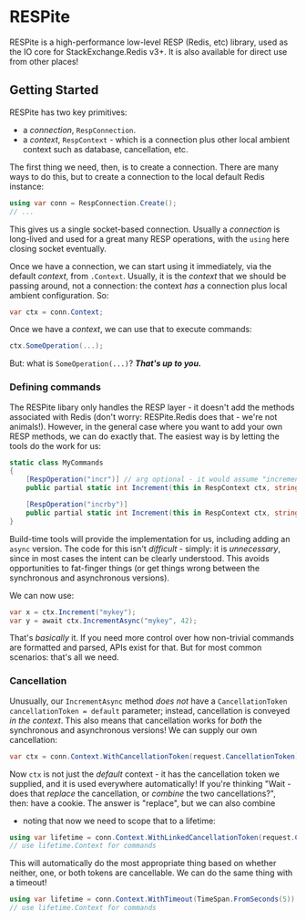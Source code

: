 ﻿# RESPite

RESPite is a high-performance low-level RESP (Redis, etc) library, used as the IO core for
StackExchange.Redis v3+. It is also available for direct use from other places!

## Getting Started

RESPite has two key primitives:

- a *connection*, `RespConnection`.
- a *context*, `RespContext` - which is a connection plus other local ambient context such as database, cancellation, etc. 

The first thing we need, then, is to create a connection. There are many ways to do this, but to
create a connection to the local default Redis instance:

``` c#
using var conn = RespConnection.Create();
// ...
```

This gives us a single socket-based connection. Usually a *connection* is long-lived and used for
a great many RESP operations, with the `using` here  closing socket eventually.

Once we have a connection, we can start using it immediately, via the default *context*, from
`.Context`. Usually, it is the *context* that we should be passing around, not a connection:
the context *has* a connection plus local ambient configuration. So:

``` c#
var ctx = conn.Context;
```

Once we have a *context*, we can use that to execute commands:

``` c#
ctx.SomeOperation(...);
```

But: what is `SomeOperation(...)`? ***That's up to you.***

### Defining commands

The RESPite libary only handles the RESP  layer - it doesn't add the methods associated with Redis
(don't worry: RESPite.Redis does that - we're not animals!). However, in the general case where you
want to add your own RESP methods, we can do exactly that. The easiest way is by letting the tools do
the work for us:

``` c#
static class MyCommands
{
    [RespOperation("incr")] // arg optional - it would assume "increment" if omitted
    public partial static int Increment(this in RespContext ctx, string key);

    [RespOperation("incrby")]
    public partial static int Increment(this in RespContext ctx, string key, int value);
}
```

Build-time tools will provide the implementation for us, including adding an `async` version. The code
for this isn't *difficult* - simply: it is *unnecessary*, since in most cases the intent can be clearly
understood. This avoids opportunities to fat-finger things (or get things wrong between the synchronous
and asynchronous versions).

We can now use:

``` c#
var x = ctx.Increment("mykey");
var y = await ctx.IncrementAsync("mykey", 42);
```

That's *basically* it. If you need more control over how non-trivial commands are formatted and parsed,
APIs exist for that. But for most common scenarios: that's all we need.

### Cancellation

Unusually, our `IncrementAsync` method *does not* have a `CancellationToken cancellationToken = default`
parameter; instead, cancellation is conveyed *in the context*. This also means that cancellation works
for *both* the synchronous and asynchronous versions! We can supply our own cancellation:

``` c#
var ctx = conn.Context.WithCancellationToken(request.CancellationToken);
```

Now `ctx` is not just the *default* context - it has the cancellation token we supplied, and it is used
everywhere automatically! If you're thinking "Wait - does that *replace* the cancellation, or
*combine* the two cancellations?", then: have a cookie. The answer is "replace", but we can also combine
- noting that now we need to scope that to a lifetime:

``` c#
using var lifetime = conn.Context.WithLinkedCancellationToken(request.CancellationToken);
// use lifetime.Context for commands
```

This will automatically do the most appropriate thing based on whether neither, one, or both tokens
are cancellable. We can do the same thing with a timeout!

``` c#
using var lifetime = conn.Context.WithTimeout(TimeSpan.FromSeconds(5));
// use lifetime.Context for commands
```
